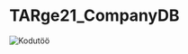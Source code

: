 # TARge21_CompanyDB
 
![Kodutöö](https://user-images.githubusercontent.com/99496514/173029886-bd6dbc8f-1884-4377-adec-0337f03a6138.jpg)
